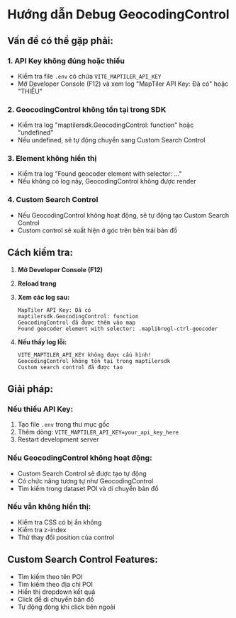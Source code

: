 # Hướng dẫn Debug GeocodingControl

## Vấn đề có thể gặp phải:

### 1. **API Key không đúng hoặc thiếu**
- Kiểm tra file `.env` có chứa `VITE_MAPTILER_API_KEY`
- Mở Developer Console (F12) và xem log "MapTiler API Key: Đã có" hoặc "THIẾU"

### 2. **GeocodingControl không tồn tại trong SDK**
- Kiểm tra log "maptilersdk.GeocodingControl: function" hoặc "undefined"
- Nếu undefined, sẽ tự động chuyển sang Custom Search Control

### 3. **Element không hiển thị**
- Kiểm tra log "Found geocoder element with selector: ..."
- Nếu không có log này, GeocodingControl không được render

### 4. **Custom Search Control**
- Nếu GeocodingControl không hoạt động, sẽ tự động tạo Custom Search Control
- Custom control sẽ xuất hiện ở góc trên bên trái bản đồ

## Cách kiểm tra:

1. **Mở Developer Console (F12)**
2. **Reload trang**
3. **Xem các log sau:**
   ```
   MapTiler API Key: Đã có
   maptilersdk.GeocodingControl: function
   GeocodingControl đã được thêm vào map
   Found geocoder element with selector: .maplibregl-ctrl-geocoder
   ```

4. **Nếu thấy log lỗi:**
   ```
   VITE_MAPTILER_API_KEY không được cấu hình!
   GeocodingControl không tồn tại trong maptilersdk
   Custom search control đã được tạo
   ```

## Giải pháp:

### Nếu thiếu API Key:
1. Tạo file `.env` trong thư mục gốc
2. Thêm dòng: `VITE_MAPTILER_API_KEY=your_api_key_here`
3. Restart development server

### Nếu GeocodingControl không hoạt động:
- Custom Search Control sẽ được tạo tự động
- Có chức năng tương tự như GeocodingControl
- Tìm kiếm trong dataset POI và di chuyển bản đồ

### Nếu vẫn không hiển thị:
- Kiểm tra CSS có bị ẩn không
- Kiểm tra z-index
- Thử thay đổi position của control

## Custom Search Control Features:
- Tìm kiếm theo tên POI
- Tìm kiếm theo địa chỉ POI
- Hiển thị dropdown kết quả
- Click để di chuyển bản đồ
- Tự động đóng khi click bên ngoài
